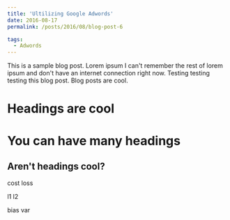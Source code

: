 ```yaml
---
title: 'Ultilizing Google Adwords'
date: 2016-08-17
permalink: /posts/2016/08/blog-post-6

tags:
  - Adwords
---
```


This is a sample blog post. Lorem ipsum I can't remember the rest of lorem ipsum and don't have an internet connection right now. Testing testing testing this blog post. Blog posts are cool. 

Headings are cool
======

You can have many headings
======

Aren't headings cool?
------

cost loss

l1 l2

bias var

